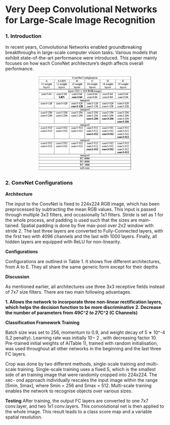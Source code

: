 
# Very Deep Convolutional Networks for Large-Scale Image Recognition

### 1. Introduction 

In recent years, Convolutional Networks enabled groundbreaking breakthroughs in large-scale computer vision tasks. Various models that exhibit state-of-the-art performance were introduced. This paper mainly focuses on how each ConvNet architecture’s depth affects overall performance.

<p align="center">
<img src="figure/table.png" height="300">
</p>

### 2. ConvNet Configurations

**Architecture**

The input to the ConvNet is fixed to 224x224 RGB image, which has been preprocessed by subtracting the mean RGB values. This input is passed through multiple 3x3 filters, and occasionally 1x1 filters. Stride is set as 1 for the whole process, and padding is used such that the sizes are main- tained. Spatial padding is done by five max-pool over 2x2 window with stride 2. The last three layers are converted to Fully-Connected layers, with the first two with 4096 channels and the last with 1000 layers. Finally, all hidden layers are equipped with ReLU for non-linearity.

**Configurations**

Configurations are outlined in Table 1. It shows five different architectures, from A to E. They all share the same generic form except for their depths

**Discussion**

As mentioned earlier, all architectures use three 3x3 receptive fields instead of 7x7 size filters. There are two main following advantages.

**1. Allows the network to incorporate three non-linear rectification layers, which helps the decision function to be more discriminative**
**2. Decrease the number of parameters from 49*C^2 to 27*C^2 (C Channels)**

**Classification Framework Training**

Batch size was set to 256, momentum to 0.9, and weight decay of 5 ∗ 10^-4 (L2 penalty). Learning rate was initially 10− 2 , with decreasing factor 10. Pre-trained initial weights of A(Table 1), trained with random initialisation, was used throughout all other networks in the beginning and the last three FC layers.

Crop was done by two different methods, single-scale training and multi- scale training. Single-scale training uses a fixed S, which is the smallest side of an training image that were randomly cropped into 224x224. The sec- ond approach individually rescales the input image within the range [Smin, Smax], where Smin = 256 and Smax = 512. Multi-scale training enables the network to recognise objects over various sizes.

**Testing**
After training, the output FC layers are converted to one 7x7 conv.layer, and two 1x1 conv.layers. This convolutional net is then applied to the whole image. This result leads to a class score map and a variable spatial resolution.
